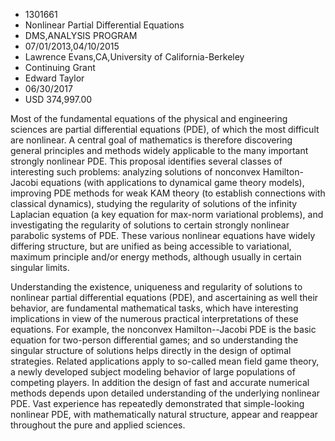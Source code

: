 
* 1301661
* Nonlinear Partial Differential Equations
* DMS,ANALYSIS PROGRAM
* 07/01/2013,04/10/2015
* Lawrence Evans,CA,University of California-Berkeley
* Continuing Grant
* Edward Taylor
* 06/30/2017
* USD 374,997.00

Most of the fundamental equations of the physical and engineering sciences are
partial differential equations (PDE), of which the most difficult are nonlinear.
A central goal of mathematics is therefore discovering general principles and
methods widely applicable to the many important strongly nonlinear PDE. This
proposal identifies several classes of interesting such problems: analyzing
solutions of nonconvex Hamilton-Jacobi equations (with applications to dynamical
game theory models), improving PDE methods for weak KAM theory (to establish
connections with classical dynamics), studying the regularity of solutions of
the infinity Laplacian equation (a key equation for max-norm variational
problems), and investigating the regularity of solutions to certain strongly
nonlinear parabolic systems of PDE. These various nonlinear equations have
widely differing structure, but are unified as being accessible to variational,
maximum principle and/or energy methods, although usually in certain singular
limits.

Understanding the existence, uniqueness and regularity of solutions to nonlinear
partial differential equations (PDE), and ascertaining as well their behavior,
are fundamental mathematical tasks, which have interesting implications in view
of the numerous practical interpretations of these equations. For example, the
nonconvex Hamilton--Jacobi PDE is the basic equation for two-person differential
games; and so understanding the singular structure of solutions helps directly
in the design of optimal strategies. Related applications apply to so-called
mean field game theory, a newly developed subject modeling behavior of large
populations of competing players. In addition the design of fast and accurate
numerical methods depends upon detailed understanding of the underlying
nonlinear PDE. Vast experience has repeatedly demonstrated that simple-looking
nonlinear PDE, with mathematically natural structure, appear and reappear
throughout the pure and applied sciences.

